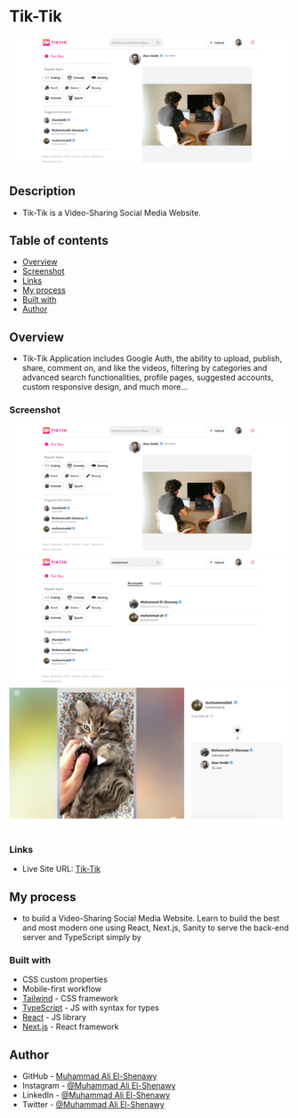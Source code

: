 # Tik-Tik

![Home Page](/utils/Home-page.png)

## Description

- Tik-Tik is a Video-Sharing Social Media Website.

## Table of contents

- [Overview](#overview)
- [Screenshot](#screenshot)
- [Links](#links)
- [My process](#my-process)
- [Built with](#built-with)
- [Author](#author)

## Overview

- Tik-Tik Application includes Google Auth, the ability to upload, publish, share, comment on, and like the videos, filtering by categories and advanced search functionalities, profile pages, suggested accounts, custom responsive design, and much more...

### Screenshot

![Home page](/utils/Home-page.png)
![Search page](/utils/Search-page.png)
![Video details page](/utils/Video-details.png)

### Links

- Live Site URL: [Tik-Tik](https://elshenawy-tiktik.vercel.app/)

## My process

- to build a Video-Sharing Social Media Website. Learn to build the best and most modern one using React, Next.js, Sanity to serve the back-end server and TypeScript simply by

### Built with

- CSS custom properties
- Mobile-first workflow
- [Tailwind](https://tailwindcss.com/) - CSS framework
- [TypeScript](https://www.typescriptlang.org/) - JS with syntax for types
- [React](https://reactjs.org/) - JS library
- [Next.js](https://nextjs.org/) - React framework

## Author

- GitHub - [Muhammad Ali El-Shenawy](https://github.com/Muhammad-ElShenawy)
- Instagram - [@Muhammad Ali El-Shenawy](https://www.instagram.com/muhammad_ali_elshenawy/)
- LinkedIn - [@Muhammad Ali El-Shenawy](https://www.linkedin.com/feed/)
- Twitter - [@Muhammad Ali El-Shenawy](https://twitter.com/mohamedgk5)
